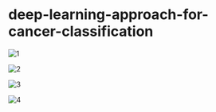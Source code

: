 # deep-learning-approach-for-cancer-classification

![1](https://user-images.githubusercontent.com/68555108/168310894-f1b5ad2b-ea98-44fa-8875-47ba9844a0d2.PNG)

![2](https://user-images.githubusercontent.com/68555108/168311316-e0ff50c3-39e8-4da7-9569-e5bcc2e0668a.PNG)

![3](https://user-images.githubusercontent.com/68555108/168311322-2db1bf02-4a58-48de-a95f-f2ce28ae95db.PNG)

![4](https://user-images.githubusercontent.com/68555108/168311331-bac39df4-9011-471e-b9b8-e81572902cff.PNG)
